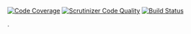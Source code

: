 [![Code Coverage](https://scrutinizer-ci.com/g/PeekAndPoke/slumber-data/badges/coverage.png?b=master)](https://scrutinizer-ci.com/g/PeekAndPoke/slumber-data/?branch=master)
[![Scrutinizer Code Quality](https://scrutinizer-ci.com/g/PeekAndPoke/slumber-data/badges/quality-score.png?b=master)](https://scrutinizer-ci.com/g/PeekAndPoke/slumber-data/?branch=master)
[![Build Status](https://scrutinizer-ci.com/g/PeekAndPoke/slumber-data/badges/build.png?b=master)](https://scrutinizer-ci.com/g/PeekAndPoke/slumber-data/build-status/master)

.
